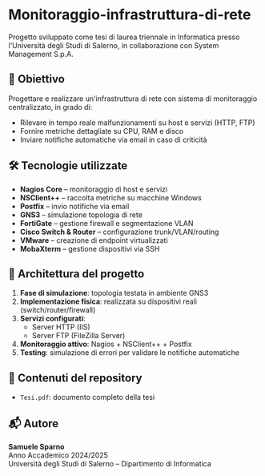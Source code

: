 # Monitoraggio-infrastruttura-di-rete

Progetto sviluppato come tesi di laurea triennale in Informatica presso l'Università degli Studi di Salerno, in collaborazione con System Management S.p.A.

## 🎯 Obiettivo

Progettare e realizzare un'infrastruttura di rete con sistema di monitoraggio centralizzato, in grado di:
- Rilevare in tempo reale malfunzionamenti su host e servizi (HTTP, FTP)
- Fornire metriche dettagliate su CPU, RAM e disco
- Inviare notifiche automatiche via email in caso di criticità

## 🛠️ Tecnologie utilizzate

- **Nagios Core** – monitoraggio di host e servizi
- **NSClient++** – raccolta metriche su macchine Windows
- **Postfix** – invio notifiche via email
- **GNS3** – simulazione topologia di rete
- **FortiGate** – gestione firewall e segmentazione VLAN
- **Cisco Switch & Router** – configurazione trunk/VLAN/routing
- **VMware** – creazione di endpoint virtualizzati
- **MobaXterm** – gestione dispositivi via SSH

## 🧪 Architettura del progetto

1. **Fase di simulazione**: topologia testata in ambiente GNS3
2. **Implementazione fisica**: realizzata su dispositivi reali (switch/router/firewall)
3. **Servizi configurati**:
   - Server HTTP (IIS)
   - Server FTP (FileZilla Server)
4. **Monitoraggio attivo**: Nagios + NSClient++ + Postfix
5. **Testing**: simulazione di errori per validare le notifiche automatiche

## 📄 Contenuti del repository

- `Tesi.pdf`: documento completo della tesi

## 📬 Autore

**Samuele Sparno**  
Anno Accademico 2024/2025  
Università degli Studi di Salerno – Dipartimento di Informatica

